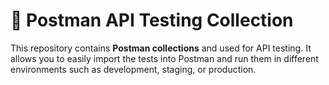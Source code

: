 # 🧪 Postman API Testing Collection

This repository contains **Postman collections** and  used for API testing. It allows you to easily import the tests into Postman and run them in different environments such as development, staging, or production.

 
 
